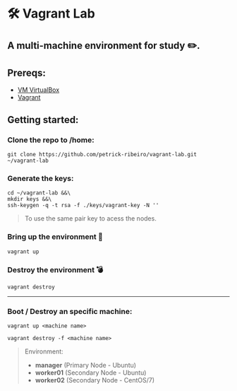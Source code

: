 # :hammer_and_wrench: Vagrant Lab

## A multi-machine environment for study ✏️.

## Prereqs:
- [VM VirtualBox](https://www.virtualbox.org/wiki/Downloads)
- [Vagrant](https://www.vagrantup.com/downloads)

## Getting started:
### Clone the repo to /home:
``` shell
git clone https://github.com/petrick-ribeiro/vagrant-lab.git ~/vagrant-lab
```

### Generate the keys:
``` shell
cd ~/vagrant-lab &&\
mkdir keys &&\
ssh-keygen -q -t rsa -f ./keys/vagrant-key -N ''
```
> To use the same pair key to acess the nodes.

### Bring up the environment :rocket:
``` shell
vagrant up
```
### Destroy the environment 💣
``` shell
vagrant destroy
```
---

### Boot / Destroy an specific machine:
``` shell
vagrant up <machine name>

vagrant destroy -f <machine name>
``` 
> Environment:
> - **manager** (Primary Node - Ubuntu)
> - **worker01** (Secondary Node - Ubuntu)
> - **worker02** (Secondary Node - CentOS/7)

